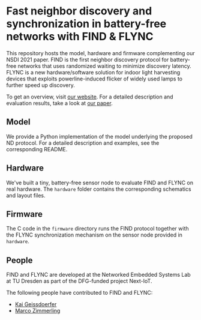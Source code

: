 # Fast neighbor discovery and synchronization in battery-free networks with FIND & FLYNC

This repository hosts the model, hardware and firmware complementing our NSDI 2021 paper.
FIND is the first neighbor discovery protocol for battery-free networks that uses randomized waiting to minimize discovery latency.
FLYNC is a new hardware/software solution for indoor light harvesting devices that exploits powerline-induced flicker of widely used lamps to further speed up discovery.

To get an overview, visit [our website](https://find.nes-lab.org).
For a detailed description and evaluation results, take a look at [our paper](https://nes-lab.org/pubs/2021-Geissdoerfer-Find.pdf).

## Model

We provide a Python implementation of the model underlying the proposed ND protocol.
For a detailed description and examples, see the corresponding README.

## Hardware

We've built a tiny, battery-free sensor node to evaluate FIND and FLYNC on real hardware.
The `hardware` folder contains the corresponding schematics and layout files.

## Firmware

The C code in the `firmware` directory runs the FIND protocol together with the FLYNC synchronization mechanism on the sensor node provided in `hardware`.


## People

FIND and FLYNC are developed at the Networked Embedded Systems Lab at TU Dresden as part of the DFG-funded project Next-IoT.

The following people have contributed to FIND and FLYNC:

 - [Kai Geissdoerfer](https://scholar.google.com/citations?user=k8YZfQEAAAAJ)
 - [Marco Zimmerling](https://wwwpub.zih.tu-dresden.de/~mzimmerl/)
